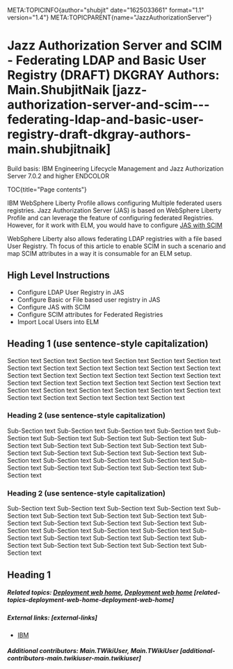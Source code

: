 META:TOPICINFO{author="shubjit" date="1625033661" format="1.1"
version="1.4"} META:TOPICPARENT{name="JazzAuthorizationServer"}

# Jazz Authorization Server and SCIM - Federating LDAP and Basic User Registry (DRAFT) DKGRAY Authors: Main.ShubjitNaik [jazz-authorization-server-and-scim---federating-ldap-and-basic-user-registry-draft-dkgray-authors-main.shubjitnaik]

Build basis: IBM Engineering Lifecycle Management and Jazz Authorization
Server 7.0.2 and higher ENDCOLOR

TOC{title="Page contents"}

IBM WebSphere Liberty Profile allows configuring Multiple federated
users registries. Jazz Authorization Server (JAS) is based on WebSphere
Liberty Profile and can leverage the feature of configuring federated
Registries. However, for it work with ELM, you would have to configure
[JAS with
SCIM](https://jazz.net/wiki/bin/view/Deployment/JASSCIMFederatedRepositories)

WebSphere Liberty also allows federating LDAP registries with a file
based User Registry. Th focus of this article to enable SCIM in such a
scenario and map SCIM attributes in a way it is consumable for an ELM
setup.

## High Level Instructions

-   Configure LDAP User Registry in JAS
-   Configure Basic or File based user registry in JAS
-   Configure JAS with SCIM
-   Configure SCIM attributes for Federated Registries
-   Import Local Users into ELM

## Heading 1 (use sentence-style capitalization)

Section text Section text Section text Section text Section text Section
text Section text Section text Section text Section text Section text
Section text Section text Section text Section text Section text Section
text Section text Section text Section text Section text Section text
Section text Section text Section text Section text Section text Section
text Section text Section text Section text Section text Section text
Section text Section text

### Heading 2 (use sentence-style capitalization)

Sub-Section text Sub-Section text Sub-Section text Sub-Section text
Sub-Section text Sub-Section text Sub-Section text Sub-Section text
Sub-Section text Sub-Section text Sub-Section text Sub-Section text
Sub-Section text Sub-Section text Sub-Section text Sub-Section text
Sub-Section text Sub-Section text Sub-Section text Sub-Section text
Sub-Section text Sub-Section text Sub-Section text Sub-Section text
Sub-Section text

### Heading 2 (use sentence-style capitalization)

Sub-Section text Sub-Section text Sub-Section text Sub-Section text
Sub-Section text Sub-Section text Sub-Section text Sub-Section text
Sub-Section text Sub-Section text Sub-Section text Sub-Section text
Sub-Section text Sub-Section text Sub-Section text Sub-Section text
Sub-Section text Sub-Section text Sub-Section text Sub-Section text
Sub-Section text Sub-Section text Sub-Section text Sub-Section text
Sub-Section text

## Heading 1

##### Related topics: [Deployment web home](DeploymentWebHome), [Deployment web home](DeploymentWebHome) [related-topics-deployment-web-home-deployment-web-home]

##### External links: [external-links]

-   [IBM](https://www.ibm.com)

##### Additional contributors: Main.TWikiUser, Main.TWikiUser [additional-contributors-main.twikiuser-main.twikiuser]
